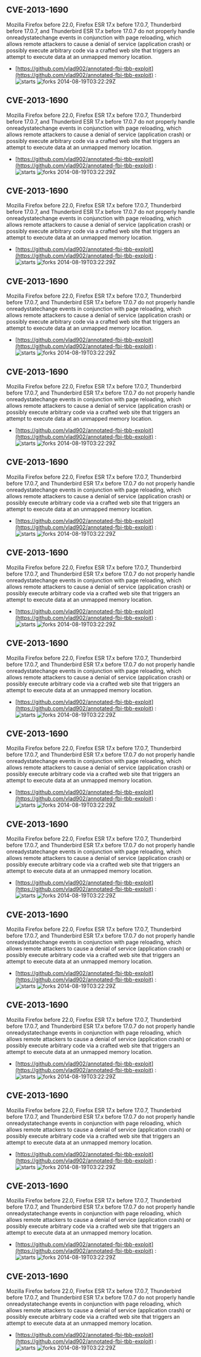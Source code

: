## CVE-2013-1690
 Mozilla Firefox before 22.0, Firefox ESR 17.x before 17.0.7, Thunderbird before 17.0.7, and Thunderbird ESR 17.x before 17.0.7 do not properly handle onreadystatechange events in conjunction with page reloading, which allows remote attackers to cause a denial of service (application crash) or possibly execute arbitrary code via a crafted web site that triggers an attempt to execute data at an unmapped memory location.

- [https://github.com/vlad902/annotated-fbi-tbb-exploit](https://github.com/vlad902/annotated-fbi-tbb-exploit) :  
![starts](https://img.shields.io/github/stars/vlad902/annotated-fbi-tbb-exploit.svg) 
![forks](https://img.shields.io/github/forks/vlad902/annotated-fbi-tbb-exploit.svg) 
2014-08-19T03:22:29Z

## CVE-2013-1690
 Mozilla Firefox before 22.0, Firefox ESR 17.x before 17.0.7, Thunderbird before 17.0.7, and Thunderbird ESR 17.x before 17.0.7 do not properly handle onreadystatechange events in conjunction with page reloading, which allows remote attackers to cause a denial of service (application crash) or possibly execute arbitrary code via a crafted web site that triggers an attempt to execute data at an unmapped memory location.

- [https://github.com/vlad902/annotated-fbi-tbb-exploit](https://github.com/vlad902/annotated-fbi-tbb-exploit) :  
![starts](https://img.shields.io/github/stars/vlad902/annotated-fbi-tbb-exploit.svg) 
![forks](https://img.shields.io/github/forks/vlad902/annotated-fbi-tbb-exploit.svg) 
2014-08-19T03:22:29Z

## CVE-2013-1690
 Mozilla Firefox before 22.0, Firefox ESR 17.x before 17.0.7, Thunderbird before 17.0.7, and Thunderbird ESR 17.x before 17.0.7 do not properly handle onreadystatechange events in conjunction with page reloading, which allows remote attackers to cause a denial of service (application crash) or possibly execute arbitrary code via a crafted web site that triggers an attempt to execute data at an unmapped memory location.

- [https://github.com/vlad902/annotated-fbi-tbb-exploit](https://github.com/vlad902/annotated-fbi-tbb-exploit) :  
![starts](https://img.shields.io/github/stars/vlad902/annotated-fbi-tbb-exploit.svg) 
![forks](https://img.shields.io/github/forks/vlad902/annotated-fbi-tbb-exploit.svg) 
2014-08-19T03:22:29Z

## CVE-2013-1690
 Mozilla Firefox before 22.0, Firefox ESR 17.x before 17.0.7, Thunderbird before 17.0.7, and Thunderbird ESR 17.x before 17.0.7 do not properly handle onreadystatechange events in conjunction with page reloading, which allows remote attackers to cause a denial of service (application crash) or possibly execute arbitrary code via a crafted web site that triggers an attempt to execute data at an unmapped memory location.

- [https://github.com/vlad902/annotated-fbi-tbb-exploit](https://github.com/vlad902/annotated-fbi-tbb-exploit) :  
![starts](https://img.shields.io/github/stars/vlad902/annotated-fbi-tbb-exploit.svg) 
![forks](https://img.shields.io/github/forks/vlad902/annotated-fbi-tbb-exploit.svg) 
2014-08-19T03:22:29Z

## CVE-2013-1690
 Mozilla Firefox before 22.0, Firefox ESR 17.x before 17.0.7, Thunderbird before 17.0.7, and Thunderbird ESR 17.x before 17.0.7 do not properly handle onreadystatechange events in conjunction with page reloading, which allows remote attackers to cause a denial of service (application crash) or possibly execute arbitrary code via a crafted web site that triggers an attempt to execute data at an unmapped memory location.

- [https://github.com/vlad902/annotated-fbi-tbb-exploit](https://github.com/vlad902/annotated-fbi-tbb-exploit) :  
![starts](https://img.shields.io/github/stars/vlad902/annotated-fbi-tbb-exploit.svg) 
![forks](https://img.shields.io/github/forks/vlad902/annotated-fbi-tbb-exploit.svg) 
2014-08-19T03:22:29Z

## CVE-2013-1690
 Mozilla Firefox before 22.0, Firefox ESR 17.x before 17.0.7, Thunderbird before 17.0.7, and Thunderbird ESR 17.x before 17.0.7 do not properly handle onreadystatechange events in conjunction with page reloading, which allows remote attackers to cause a denial of service (application crash) or possibly execute arbitrary code via a crafted web site that triggers an attempt to execute data at an unmapped memory location.

- [https://github.com/vlad902/annotated-fbi-tbb-exploit](https://github.com/vlad902/annotated-fbi-tbb-exploit) :  
![starts](https://img.shields.io/github/stars/vlad902/annotated-fbi-tbb-exploit.svg) 
![forks](https://img.shields.io/github/forks/vlad902/annotated-fbi-tbb-exploit.svg) 
2014-08-19T03:22:29Z

## CVE-2013-1690
 Mozilla Firefox before 22.0, Firefox ESR 17.x before 17.0.7, Thunderbird before 17.0.7, and Thunderbird ESR 17.x before 17.0.7 do not properly handle onreadystatechange events in conjunction with page reloading, which allows remote attackers to cause a denial of service (application crash) or possibly execute arbitrary code via a crafted web site that triggers an attempt to execute data at an unmapped memory location.

- [https://github.com/vlad902/annotated-fbi-tbb-exploit](https://github.com/vlad902/annotated-fbi-tbb-exploit) :  
![starts](https://img.shields.io/github/stars/vlad902/annotated-fbi-tbb-exploit.svg) 
![forks](https://img.shields.io/github/forks/vlad902/annotated-fbi-tbb-exploit.svg) 
2014-08-19T03:22:29Z

## CVE-2013-1690
 Mozilla Firefox before 22.0, Firefox ESR 17.x before 17.0.7, Thunderbird before 17.0.7, and Thunderbird ESR 17.x before 17.0.7 do not properly handle onreadystatechange events in conjunction with page reloading, which allows remote attackers to cause a denial of service (application crash) or possibly execute arbitrary code via a crafted web site that triggers an attempt to execute data at an unmapped memory location.

- [https://github.com/vlad902/annotated-fbi-tbb-exploit](https://github.com/vlad902/annotated-fbi-tbb-exploit) :  
![starts](https://img.shields.io/github/stars/vlad902/annotated-fbi-tbb-exploit.svg) 
![forks](https://img.shields.io/github/forks/vlad902/annotated-fbi-tbb-exploit.svg) 
2014-08-19T03:22:29Z

## CVE-2013-1690
 Mozilla Firefox before 22.0, Firefox ESR 17.x before 17.0.7, Thunderbird before 17.0.7, and Thunderbird ESR 17.x before 17.0.7 do not properly handle onreadystatechange events in conjunction with page reloading, which allows remote attackers to cause a denial of service (application crash) or possibly execute arbitrary code via a crafted web site that triggers an attempt to execute data at an unmapped memory location.

- [https://github.com/vlad902/annotated-fbi-tbb-exploit](https://github.com/vlad902/annotated-fbi-tbb-exploit) :  
![starts](https://img.shields.io/github/stars/vlad902/annotated-fbi-tbb-exploit.svg) 
![forks](https://img.shields.io/github/forks/vlad902/annotated-fbi-tbb-exploit.svg) 
2014-08-19T03:22:29Z

## CVE-2013-1690
 Mozilla Firefox before 22.0, Firefox ESR 17.x before 17.0.7, Thunderbird before 17.0.7, and Thunderbird ESR 17.x before 17.0.7 do not properly handle onreadystatechange events in conjunction with page reloading, which allows remote attackers to cause a denial of service (application crash) or possibly execute arbitrary code via a crafted web site that triggers an attempt to execute data at an unmapped memory location.

- [https://github.com/vlad902/annotated-fbi-tbb-exploit](https://github.com/vlad902/annotated-fbi-tbb-exploit) :  
![starts](https://img.shields.io/github/stars/vlad902/annotated-fbi-tbb-exploit.svg) 
![forks](https://img.shields.io/github/forks/vlad902/annotated-fbi-tbb-exploit.svg) 
2014-08-19T03:22:29Z

## CVE-2013-1690
 Mozilla Firefox before 22.0, Firefox ESR 17.x before 17.0.7, Thunderbird before 17.0.7, and Thunderbird ESR 17.x before 17.0.7 do not properly handle onreadystatechange events in conjunction with page reloading, which allows remote attackers to cause a denial of service (application crash) or possibly execute arbitrary code via a crafted web site that triggers an attempt to execute data at an unmapped memory location.

- [https://github.com/vlad902/annotated-fbi-tbb-exploit](https://github.com/vlad902/annotated-fbi-tbb-exploit) :  
![starts](https://img.shields.io/github/stars/vlad902/annotated-fbi-tbb-exploit.svg) 
![forks](https://img.shields.io/github/forks/vlad902/annotated-fbi-tbb-exploit.svg) 
2014-08-19T03:22:29Z

## CVE-2013-1690
 Mozilla Firefox before 22.0, Firefox ESR 17.x before 17.0.7, Thunderbird before 17.0.7, and Thunderbird ESR 17.x before 17.0.7 do not properly handle onreadystatechange events in conjunction with page reloading, which allows remote attackers to cause a denial of service (application crash) or possibly execute arbitrary code via a crafted web site that triggers an attempt to execute data at an unmapped memory location.

- [https://github.com/vlad902/annotated-fbi-tbb-exploit](https://github.com/vlad902/annotated-fbi-tbb-exploit) :  
![starts](https://img.shields.io/github/stars/vlad902/annotated-fbi-tbb-exploit.svg) 
![forks](https://img.shields.io/github/forks/vlad902/annotated-fbi-tbb-exploit.svg) 
2014-08-19T03:22:29Z

## CVE-2013-1690
 Mozilla Firefox before 22.0, Firefox ESR 17.x before 17.0.7, Thunderbird before 17.0.7, and Thunderbird ESR 17.x before 17.0.7 do not properly handle onreadystatechange events in conjunction with page reloading, which allows remote attackers to cause a denial of service (application crash) or possibly execute arbitrary code via a crafted web site that triggers an attempt to execute data at an unmapped memory location.

- [https://github.com/vlad902/annotated-fbi-tbb-exploit](https://github.com/vlad902/annotated-fbi-tbb-exploit) :  
![starts](https://img.shields.io/github/stars/vlad902/annotated-fbi-tbb-exploit.svg) 
![forks](https://img.shields.io/github/forks/vlad902/annotated-fbi-tbb-exploit.svg) 
2014-08-19T03:22:29Z

## CVE-2013-1690
 Mozilla Firefox before 22.0, Firefox ESR 17.x before 17.0.7, Thunderbird before 17.0.7, and Thunderbird ESR 17.x before 17.0.7 do not properly handle onreadystatechange events in conjunction with page reloading, which allows remote attackers to cause a denial of service (application crash) or possibly execute arbitrary code via a crafted web site that triggers an attempt to execute data at an unmapped memory location.

- [https://github.com/vlad902/annotated-fbi-tbb-exploit](https://github.com/vlad902/annotated-fbi-tbb-exploit) :  
![starts](https://img.shields.io/github/stars/vlad902/annotated-fbi-tbb-exploit.svg) 
![forks](https://img.shields.io/github/forks/vlad902/annotated-fbi-tbb-exploit.svg) 
2014-08-19T03:22:29Z

## CVE-2013-1690
 Mozilla Firefox before 22.0, Firefox ESR 17.x before 17.0.7, Thunderbird before 17.0.7, and Thunderbird ESR 17.x before 17.0.7 do not properly handle onreadystatechange events in conjunction with page reloading, which allows remote attackers to cause a denial of service (application crash) or possibly execute arbitrary code via a crafted web site that triggers an attempt to execute data at an unmapped memory location.

- [https://github.com/vlad902/annotated-fbi-tbb-exploit](https://github.com/vlad902/annotated-fbi-tbb-exploit) :  
![starts](https://img.shields.io/github/stars/vlad902/annotated-fbi-tbb-exploit.svg) 
![forks](https://img.shields.io/github/forks/vlad902/annotated-fbi-tbb-exploit.svg) 
2014-08-19T03:22:29Z


